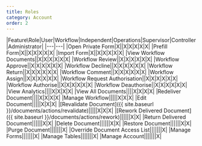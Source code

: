 ```yaml
---
title: Roles
category: Account
order: 2
---
```


|Feature\Role|User|Workflow|Independent|Operations|Supervisor|Controller|Administrator|
|---|---|
|Open Private Form|X||X|X|X|X|X|
|Prefill Form|X||X|X|X|X|X|
|Import Form|X||X|X|X|X|X|
|View Workflow Documents||X|X|X|X|X|X|
|Workflow Review||X|X|X|X|X|X|
|Workflow Approve||X|X|X|X|X|X|
|Workflow Decline||X|X|X|X|X|X|
|Workflow Return||X|X|X|X|X|X|
|Workflow Comment||X|X|X|X|X|X|
|Workflow Assign||X|X|X|X|X|X|
|Workflow Request Authorisation||X|X|X|X|X|X|
|Workflow Authorise||X|X|X|X|X|X|
|Workflow Deauthorise||X|X|X|X|X|X|
|View Analytics||||X|X|X|X|
|View All Documents||||X|X|X|X|
|Redeliver Document||||X|X|X|X|
|Manage Workflow|||||X|X|X|
|Edit Document|||||X|X|X|
|[Revalidate Document]({{ site.baseurl }}/documents/actions/revalidate)|||||X|X|X|
|[Rework Delivered Document]({{ site.baseurl }}/documents/actions/rework)||||||X|X|
|Return Delivered Document||||||X|X|
|Delete Document||||||X|X|
|Restore Document||||||X|X|
|Purge Document|||||||X|
|Override Document Access List|||||||X|
|Manage Forms|||||||X|
|Manage Tables|||||||X|
|Manage Account|||||||X|